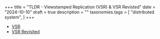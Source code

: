 +++
title = "TLDR - Viewstamped Replication (VSR) & VSR Revisted"
date = "2024-10-10"
draft = true
description = ""
taxonomies.tags = [
    "distributed system",
]
+++
* [VSR](https://pmg.csail.mit.edu/papers/vr.pdf)
* [VSR Revisited](https://pmg.csail.mit.edu/papers/vr-revisited.pdf)
